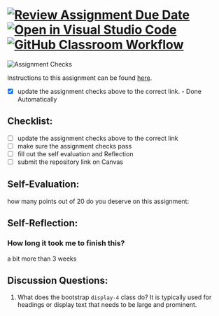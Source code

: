[![Review Assignment Due Date](https://classroom.github.com/assets/deadline-readme-button-24ddc0f5d75046c5622901739e7c5dd533143b0c8e959d652212380cedb1ea36.svg)](https://classroom.github.com/a/60T8jdNU)
[![Open in Visual Studio Code](https://classroom.github.com/assets/open-in-vscode-718a45dd9cf7e7f842a935f5ebbe5719a5e09af4491e668f4dbf3b35d5cca122.svg)](https://classroom.github.com/online_ide?assignment_repo_id=12305967&assignment_repo_type=AssignmentRepo)
[![GitHub Classroom Workflow](https://DeafieGuy/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@github.com/IT3049C-Lively-FA23/chatting-application-DeafieGuy/actions/workflows/classroom.yml/badge.svg)](https://DeafieGuy/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@github.com/IT3049C-Lively-FA23/chatting-application-DeafieGuy/actions/workflows/classroom.yml)
=====================
![Assignment Checks](https://github.com/IT3049C/Chatting-Application/workflows/Assignment%20Checks/badge.svg)

Instructions to this assignment can be found [here](https://reedws.github.io/IT3049C/coursework/labs/chatting-app/).
- [x] update the assignment checks above to the correct link. - Done Automatically
## Checklist:
- [ ] update the assignment checks above to the correct link
- [ ] make sure the assignment checks pass
- [ ] fill out the self evaluation and Reflection
- [ ] submit the repository link on Canvas

## Self-Evaluation:

how many points out of 20 do you deserve on this assignment: 

## Self-Reflection:
<!-- Write your self-reflection under this line -->

### How long it took me to finish this?
a bit more than 3 weeks

## Discussion Questions:
1. What does the bootstrap `display-4` class do?
It is typically used for headings or display text that needs to be large and prominent.